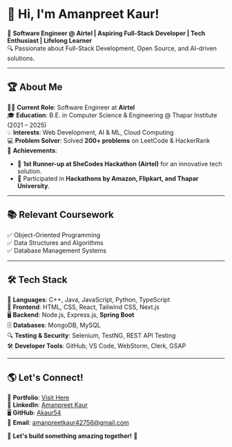 # 💫 Hi, I'm Amanpreet Kaur!  

🚀 **Software Engineer @ Airtel | Aspiring Full-Stack Developer | Tech Enthusiast | Lifelong Learner**  
🔍 Passionate about Full-Stack Development, Open Source, and AI-driven solutions.  

---

## 🏆 **About Me**  
👩‍💻 **Current Role**: Software Engineer at **Airtel**  
🎓 **Education**: B.E. in Computer Science & Engineering @ Thapar Institute (2021 – 2025)  
💡 **Interests**: Web Development, AI & ML, Cloud Computing  
💻 **Problem Solver**: Solved **200+ problems** on LeetCode & HackerRank  
🏅 **Achievements**:  
- 🥈 **1st Runner-up at SheCodes Hackathon (Airtel)** for an innovative tech solution.  
- 🚀 Participated in **Hackathons by Amazon, Flipkart, and Thapar University**.  

---

## 📚 **Relevant Coursework**  
✅ Object-Oriented Programming  
✅ Data Structures and Algorithms  
✅ Database Management Systems  

---

## 🛠 **Tech Stack**  
🔹 **Languages**: C++, Java, JavaScript, Python, TypeScript  
🎨 **Frontend**: HTML, CSS, React, Tailwind CSS, Next.js  
🖥️ **Backend**: Node.js, Express.js, **Spring Boot**  
🗄️ **Databases**: MongoDB, MySQL  
🔍 **Testing & Security**: Selenium, TestNG, REST API Testing  
🛠 **Developer Tools**: GitHub, VS Code, WebStorm, Clerk, GSAP  

---

## 🌎 **Let's Connect!**  
📌 **Portfolio**: [Visit Here](https://portfolio-nu-lake-63.vercel.app/)  
💼 **LinkedIn**: [Amanpreet Kaur](https://linkedin.com/in/amanpreet-kaur1209)  
🖥️ **GitHub**: [Akaur54](https://github.com/Akaur54)  
📧 **Email**: [amanpreetkaur42756@gmail.com](mailto:amanpreetkaur42756@gmail.com)  

💬 **Let's build something amazing together!** 🚀  
